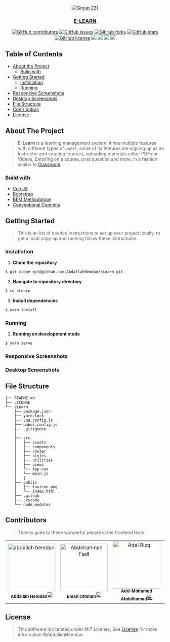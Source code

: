 <div align="center">
<a href="https://github.com/AbdallahHemdan/eLearn" rel="noopener">
  
![Group 231](https://user-images.githubusercontent.com/40190772/148615849-ff1d510d-22e1-4753-9e9f-bd91a307b319.png)


</div>

<h3 align="center">E-LEARN</h3>

<div align="center">

[![GitHub contributors](https://img.shields.io/github/contributors/AbdallahHemdan/eLearn)](https://github.com/AbdallahHemdan/eLearn/contributors)
[![GitHub issues](https://img.shields.io/github/issues/AbdallahHemdan/eLearn)](https://github.com/AbdallahHemdan/eLearn/issues)
[![GitHub forks](https://img.shields.io/github/forks/AbdallahHemdan/eLearn)](https://github.com/AbdallahHemdan/eLearn/network)
[![GitHub stars](https://img.shields.io/github/stars/AbdallahHemdan/eLearn)](https://github.com/AbdallahHemdan/eLearn/stargazers)
[![GitHub license](https://img.shields.io/github/license/AbdallahHemdan/eLearn)](https://github.com/AbdallahHemdan/eLearn/blob/master/LICENSE)
<img src="https://img.shields.io/github/languages/count/abdallahHemdan/eLearn" />
<img src="https://img.shields.io/github/languages/top/AbdallahHemdan/eLearn" />
<img src="https://img.shields.io/github/languages/code-size/AbdallahHemdan/eLearn" />
<img src="https://img.shields.io/github/issues-pr-raw/AbdallahHemdan/eLearn" />

</div>

## Table of Contents

- [About the Project](#about-the-project)
  - [Build with](#build-with)
- [Getting Started](#getting-started)
  - [Installation](#installation)
  - [Running](#running)
- [Responsive Screenshots](#responsive-screenshots)
- [Desktop Screenshots](#desktop-screenshots)
- [File Structure](#file-structure)
- [Contributors](#contributors)
- [License](#license)


## About The Project
> **E-Learn** is a learning management system, it has multiple features with different types of users, some of its features are signing up as an instructor and creating courses, uploading materials either PDFs or Videos, Enrolling on a course, post question and more. in a fashion similar to
[Classroom](https://classroom.google.com/)

### Build with
- [Vue JS](https://vuejs.org/)
- [Bootstrap](https://getbootstrap.com/)
- [BEM Methodology](http://getbem.com/)
- [Convnetional Commits](https://hemdan.hashnode.dev/conventional-commits)

## Getting Started
> This is an list of needed instructions to set up your project locally, to get a local copy up and running follow these instructuins.

### Installation

1. **Clone the repository**

```sh
$ git clone git@github.com:AbdallahHemdan/eLearn.git
```
2. **Navigate to repository directory**
```sh
$ cd eLearn
```

3. **Install dependencies**

```sh
$ yarn install
```

### Running

1. **Running on development mode**
```sh
$ yarn serve
```

### Responsive Screenshots

<div align="center">



</div>

### Desktop Screenshots

  
<div align="center">
  


</div>
  
## File Structure
          
    ├── README.md
    ├── LICENSE
    └── eLearn
        ├── package.json
        ├── yarn.lock
        ├── vue.config.js
        ├── babel.config.js
        ├── .gitignore
        |
        ├── src
        │   ├── assets
        │   ├── components
        │   ├── router
        │   ├── styles
        │   ├── utilities
        │   ├── views
        │   └── App.vue
        │   └── main.js
        |   | 
        ├── public
        │   ├── favicon.png
        │   └── index.html	
        ├── .github
        ├── .vscode
        └── node_modules



## Contributors
> Thanks goes to these wonderful people in the frontend team.
<table>
  <tr>

<td align="center"><a href="https://github.com/AbdallahHemdan" target="_black"><img src="https://avatars1.githubusercontent.com/u/40190772?s=460&v=4" width="150px;" alt="abdallah hemdan"/><br /><sub><b>Abdallah Hemdan</b></sub></a><a href="https://github.com/AbdallahHemdan/Instahelp/commits/master?author=AbdallahHemdan" title="Code">💻</a> <br /></td>

<td align="center"><a href="https://github.com/EmanOthman21"  target="_black"><img src="https://avatars.githubusercontent.com/u/47359992?v=4" width="150px;" alt="Abdelrahman Fadl"/><br /><sub><b>Eman Othman</b></sub></a><a href="https://github.com/AbdallahHemdan/Instahelp/commits/master?author=EmanOthman21" title="Code">💻</a><br /></td>

<td align="center"><a href="https://github.com/AdelRizq" target="_black"><img src="https://avatars.githubusercontent.com/u/40351413?v=4" width="150px;" alt="Adel Rizq"/><br /><sub><b>Adel Mohamed Abdelhamed</b></sub></a><a href="https://github.com/AbdallahHemdan/Instahelp/commits/master?author=AdelRizq" title="Code">💻</a><br /></td>

<td align="center"><a href="https://github.com/Mahboub99" target="_black"><img src="https://avatars3.githubusercontent.com/u/43186742?s=460&v=4" width="150px;" alt=""/><br /><sub><b>Ahmed Mahboub</b></sub></a><a href="https://github.com/AbdallahHemdan/Instahelp/commits/master?author=Mahboub99" title="Code">💻</a><br /></td>
  </tr>
 </table>
 
## License

> This software is licensed under MIT License, See [License](https://github.com/AbdallahHemdan/eLearn/blob/master/LICENSE) for more information ©AbdallahHemdan.
